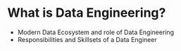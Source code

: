 # What is Data Engineering?
* Modern Data Ecosystem and role of Data Engineering
* Responsibilities and Skillsets of a Data Engineer
